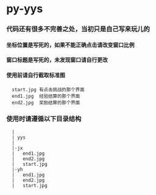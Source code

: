 # py-yys
### 代码还有很多不完善之处，当初只是自己写来玩儿的
####  坐标位置是写死的，如果不能正确点击请改变窗口比例
####  窗口标题是写死的，未发现窗口请自行更改
####  使用前请自行截取标准图 
      start.jpg 有点击挑战的那个界面
      end1.jpg  经验结算的那个界面
      end2.jpg  奖励结算的那个界面
### 使用时请遵循以下目录结构
      |
      | yys
      |
      |-jx
      |   end1.jpg
      |   end2.jpg
      |   start.jpg
      |-yh
      |   end1.jpg
      |   end2.jpg
      |   start.jpg
